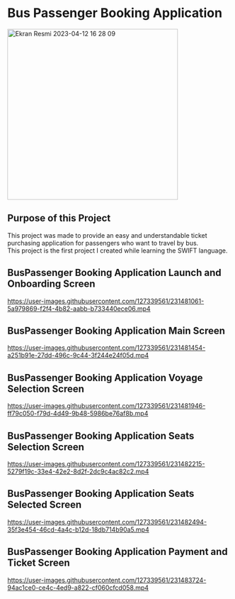 # Bus Passenger Booking Application 
<img width="385" alt="Ekran Resmi 2023-04-12 16 28 09" src="https://user-images.githubusercontent.com/127339561/231478934-4e3d698e-e477-4663-84dc-65067b968e76.png">

## Purpose of this Project <br/> 
This project was made to provide an easy and understandable ticket purchasing application for passengers who want to travel by bus. <br/>
This project is the first project I created while learning the SWIFT language. <br/>
## BusPassenger Booking Application Launch and Onboarding Screen

https://user-images.githubusercontent.com/127339561/231481061-5a979869-f2f4-4b82-aabb-b733440ece06.mp4

## BusPassenger Booking Application Main Screen 
https://user-images.githubusercontent.com/127339561/231481454-a251b91e-27dd-496c-9c44-3f244e24f05d.mp4

## BusPassenger Booking Application Voyage Selection Screen 

https://user-images.githubusercontent.com/127339561/231481946-ff79c050-f79d-4d49-9b48-5986be76af8b.mp4

## BusPassenger Booking Application Seats Selection Screen 

https://user-images.githubusercontent.com/127339561/231482215-5279f19c-33e4-42e2-8d2f-2dc9c4ac82c2.mp4

## BusPassenger Booking Application Seats Selected Screen 
https://user-images.githubusercontent.com/127339561/231482494-35f3e454-46cd-4a4c-b12d-18db714b90a5.mp4

## BusPassenger Booking Application Payment and Ticket Screen

https://user-images.githubusercontent.com/127339561/231483724-94ac1ce0-ce4c-4ed9-a822-cf060cfcd058.mp4


